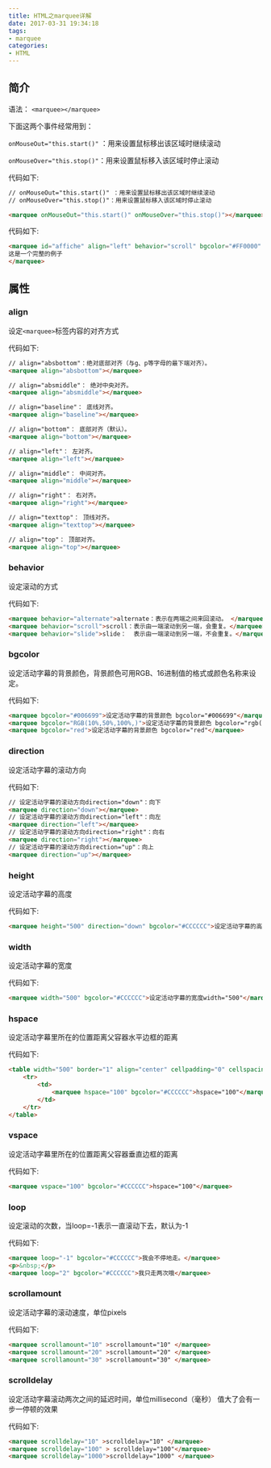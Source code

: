 ```yaml
---
title: HTML之marquee详解
date: 2017-03-31 19:34:18
tags: 
- marquee
categories: 
- HTML
---
```


## 简介

语法： 
`<marquee></marquee>`

下面这两个事件经常用到：

`onMouseOut="this.start()"` ：用来设置鼠标移出该区域时继续滚动

`onMouseOver="this.stop()"`：用来设置鼠标移入该区域时停止滚动

<!-- more -->

代码如下:
```html
// onMouseOut="this.start()" ：用来设置鼠标移出该区域时继续滚动 
// onMouseOver="this.stop()"：用来设置鼠标移入该区域时停止滚动

<marquee onMouseOut="this.start()" onMouseOver="this.stop()"></marquee>
```


代码如下:
```html
<marquee id="affiche" align="left" behavior="scroll" bgcolor="#FF0000" direction="up" height="300" width="200" hspace="50" vspace="20" loop="-1" scrollamount="10" scrolldelay="100" onMouseOut="this.start()" onMouseOver="this.stop()">
这是一个完整的例子
</marquee>
```
## 属性

### align
设定`<marquee>`标签内容的对齐方式

代码如下:
```html
// align="absbottom"：绝对底部对齐（与g、p等字母的最下端对齐）。 
<marquee align="absbottom"></marquee>

// align="absmiddle"： 绝对中央对齐。 
<marquee align="absmiddle"></marquee>

// align="baseline"： 底线对齐。 
<marquee align="baseline"></marquee>

// align="bottom"： 底部对齐（默认）。 
<marquee align="bottom"></marquee>

// align="left"： 左对齐。 
<marquee align="left"></marquee>

// align="middle"： 中间对齐。 
<marquee align="middle"></marquee>

// align="right"： 右对齐。 
<marquee align="right"></marquee>

// align="texttop"： 顶线对齐。 
<marquee align="texttop"></marquee>

// align="top"： 顶部对齐。 
<marquee align="top"></marquee>
```
 
### behavior
设定滚动的方式

代码如下:
```html
<marquee behavior="alternate">alternate：表示在两端之间来回滚动。 </marquee>
<marquee behavior="scroll">scroll：表示由一端滚动到另一端，会重复。</marquee>
<marquee behavior="slide">slide：  表示由一端滚动到另一端，不会重复。</marquee>
```

### bgcolor
设定活动字幕的背景颜色，背景颜色可用RGB、16进制值的格式或颜色名称来设定。

代码如下:
```html
<marquee bgcolor="#006699">设定活动字幕的背景颜色 bgcolor="#006699"</marquee>
<marquee bgcolor="RGB(10%,50%,100%,)">设定活动字幕的背景颜色 bgcolor="rgb(10%,50%,100%,)"</marquee>
<marquee bgcolor="red">设定活动字幕的背景颜色 bgcolor="red"</marquee>
```
 
### direction
设定活动字幕的滚动方向

代码如下:
```html
// 设定活动字幕的滚动方向direction="down"：向下
<marquee direction="down"></marquee>
// 设定活动字幕的滚动方向direction="left"：向左
<marquee direction="left"></marquee>
// 设定活动字幕的滚动方向direction="right"：向右
<marquee direction="right"></marquee>
// 设定活动字幕的滚动方向direction="up"：向上
<marquee direction="up"></marquee>
```

### height
设定活动字幕的高度

代码如下:
```html
<marquee height="500" direction="down" bgcolor="#CCCCCC">设定活动字幕的高度height="500"</marquee>
```

### width
设定活动字幕的宽度

代码如下:
```html
<marquee width="500" bgcolor="#CCCCCC">设定活动字幕的宽度width="500"</marquee>
```
 
### hspace
设定活动字幕里所在的位置距离父容器水平边框的距离

代码如下:
```html
<table width="500" border="1" align="center" cellpadding="0" cellspacing="0">
    <tr>
		<td>
			<marquee hspace="100" bgcolor="#CCCCCC">hspace="100"</marquee>
		</td>
    </tr>
</table>
```
 
### vspace
设定活动字幕里所在的位置距离父容器垂直边框的距离

代码如下:
```html
<marquee vspace="100" bgcolor="#CCCCCC">hspace="100"</marquee>
```
 

### loop
设定滚动的次数，当loop=-1表示一直滚动下去，默认为-1

代码如下:
```html
<marquee loop="-1" bgcolor="#CCCCCC">我会不停地走。</marquee>
<p>&nbsp;</p>
<marquee loop="2" bgcolor="#CCCCCC">我只走两次哦</marquee>
```

### scrollamount

设定活动字幕的滚动速度，单位pixels

代码如下:
```html
<marquee scrollamount="10" >scrollamount="10" </marquee>
<marquee scrollamount="20" >scrollamount="20" </marquee>
<marquee scrollamount="30" >scrollamount="30" </marquee>
```
 
### scrolldelay
设定活动字幕滚动两次之间的延迟时间，单位millisecond（毫秒）
值大了会有一步一停顿的效果

代码如下:
```html
<marquee scrolldelay="10" >scrolldelay="10" </marquee>
<marquee scrolldelay="100" > scrolldelay="100"</marquee>
<marquee scrolldelay="1000">scrolldelay="1000" </marquee>
```